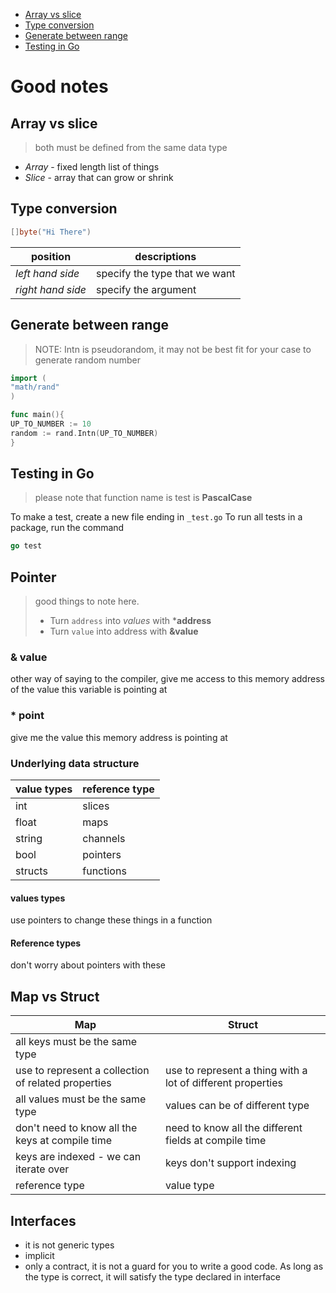 - [Array vs slice](#array-vs-slice)
- [Type conversion](#type-conversion)
- [Generate between range](#generate-between-range)
- [Testing in Go](#testing-in-go)

# Good notes

## Array vs slice

> both must be defined from the same data type

- _Array_ - fixed length list of things
- _Slice_ - array that can grow or shrink

## Type conversion

```go
[]byte("Hi There")
```

| position          | descriptions                  |
|-------------------|-------------------------------|
| _left hand side_  | specify the type that we want |
| _right hand side_ | specify the argument          |

## Generate between range

> NOTE: Intn is pseudorandom, it may not be best fit for your case to generate random number

```go
import (
"math/rand"
)

func main(){
UP_TO_NUMBER := 10
random := rand.Intn(UP_TO_NUMBER)
}
```

## Testing in Go

> please note that function name is test is **PascalCase**

To make a test, create a new file ending in `_test.go`
To run all tests in a package, run the command

```go
go test
```

## Pointer

> good things to note here.
>
> - Turn `address` into _values_ with ***address**
> - Turn `value` into address with **&value**

### & value

other way of saying to the compiler, give me access to this memory address of the value this variable is pointing at

### \* point

give me the value this memory address is pointing at

### Underlying data structure

| value types | reference type |
|-------------|----------------|
| int         | slices         |
| float       | maps           |
| string      | channels       |
| bool        | pointers       |
| structs     | functions      |

#### values types

use pointers to change these things in a function

#### Reference types

don't worry about pointers with these

## Map vs Struct

| Map                                                 | Struct                                                      |
|-----------------------------------------------------|-------------------------------------------------------------|
| all keys must be the same type                      |                                                             |
| use to represent a collection of related properties | use to represent a thing with a lot of different properties |
| all values must be the same type                    | values can be of different type                             |
| don't need to know all the keys at compile time     | need to know all the different fields at compile time       |
| keys are indexed - we can iterate over              | keys don't support indexing                                 |
| reference type                                      | value type                                                  |


## Interfaces
- it is not generic types
- implicit
- only a contract, it is not a guard for you to write a good code. As long as the type is correct, it will satisfy the type declared in interface